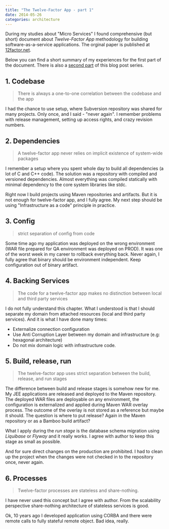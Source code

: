 ```yaml
---
title: "The Twelve-Factor App - part 1"
date: 2014-05-26
categories: architecture
---
```


During my studies about "Micro Services" I found comprehensive (but short) document about _Twelve-Factor App_ methodology
for building software-as-a-service applications. The orginal paper is published at [12factor.net](http://12factor.net/).
 
Below you can find a short summary of my experiences for the first part of the document.
There is also a [second part](http://mkuthan.github.io/blog/2014/05/27/the-twelve-factor-app-part2/) of this blog post series.

## 1. Codebase

> There is always a one-to-one correlation between the codebase and the app

I had the chance to use setup, where Subversion repository was shared for many projects. 
Only once, and I said - "never again".
I remember problems with release management, setting up access rights, and crazy revision numbers.

## 2. Dependencies

> A twelve-factor app never relies on implicit existence of system-wide packages

I remember a setup where you spent whole day to build all dependencies (a lot of C and C++ code). 
The solution was a repository with compiled and versioned dependencies. 
Almost everything was compiled statically with minimal dependency to the core system libraries like stdc.

Right now I build projects using Maven repositories and artifacts.
But it is not enough for twelve-factor app, and I fully agree.
My next step should be using "Infrastructure as a code" principle in practice.

## 3. Config

> strict separation of config from code

Some time ago my application was deployed on the wrong environment (WAR file prepared for QA environment was deployed on PROD).
It was one of the worst week in my career to rollback everything back. 
Never again, I fully agree that binary should be environment independent. Keep configuration out of binary artifact.

## 4. Backing Services 

> The code for a twelve-factor app makes no distinction between local and third party services

I do not fully understand this chapter. 
What I understood is that I should separate my domain from attached resources (local and third party services).
And it is what I have done many times:

* Externalize connection configuration
* Use Anti Corruption Layer between my domain and infrastructure (e.g: hexagonal architecture)
* Do not mix domain logic with infrastructure code.

## 5. Build, release, run

> The twelve-factor app uses strict separation between the build, release, and run stages

The difference between build and release stages is somehow new for me. 
My JEE applications are released and deployed to the Maven repository.
The deployed WAR files are deployable on any environment, the configuration is externalized and applied during Maven WAR overlay process.
The outcome of the overlay is not stored as a reference but maybe it should. The question is where to put release?
Again in the Maven repository or as a Bamboo build artifact?

What I apply during the _run stage_ is the database schema migration using _Liquibase_ or _Flyway_ and it really works.
I agree with author to keep this stage as small as possible.

And for sure direct changes on the production are prohibited. 
I had to clean up the project when the changes were not checked in to the repository once, never again.   
  
## 6. Processes

> Twelve-factor processes are stateless and share-nothing.

I have never used this concept but I agree with author. 
From the scalability perspective share-nothing architecture of stateless services is good.

Ok, 10 years ago I developed application using CORBA and there were remote calls to fully stateful remote object. 
Bad idea, really.
